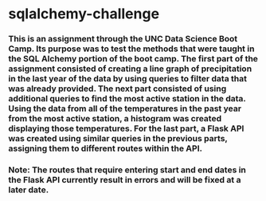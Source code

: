 # sqlalchemy-challenge
### This is an assignment through the UNC Data Science Boot Camp. Its purpose was to test the methods that were taught in the SQL Alchemy portion of the boot camp. The first part of the assignment consisted of creating a line graph of precipitation in the last year of the data by using queries to filter data that was already provided. The next part consisted of using additional queries to find the most active station in the data. Using the data from all of the temperatures in the past year from the most active station, a histogram was created displaying those temperatures. For the last part, a Flask API was created using similar queries in the previous parts, assigning them to different routes within the API.

### Note: The routes that require entering start and end dates in the Flask API currently result in errors and will be fixed at a later date.
